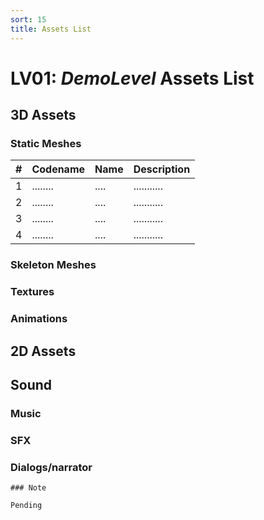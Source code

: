 ```yaml
---
sort: 15
title: Assets List
---
```


# LV01: *DemoLevel* Assets List

## 3D Assets

### Static Meshes
| # | Codename | Name | Description
| - | -------- | ---- | -----------
| 1 | ........ | .... | ...........
| 2 | ........ | .... | ...........
| 3 | ........ | .... | ...........
| 4 | ........ | .... | ...........

### Skeleton Meshes
### Textures
### Animations

## 2D Assets


## Sound
### Music
### SFX
### Dialogs/narrator


```note
### Note

Pending
```
